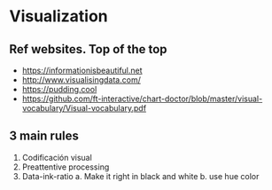 # Visualization 

## Ref websites. Top of the top

* https://informationisbeautiful.net
* http://www.visualisingdata.com/
* https://pudding.cool
* https://github.com/ft-interactive/chart-doctor/blob/master/visual-vocabulary/Visual-vocabulary.pdf

## 3 main rules
1. Codificación visual
2. Preattentive processing
3. Data-ink-ratio 
    a. Make it right in black and white
    b. use hue color
